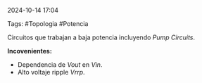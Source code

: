 2024-10-14 17:04

Tags: #Topologia #Potencia 

Circuitos que trabajan a baja potencia incluyendo _Pump Circuits_.  

**Incovenientes:** 
* Dependencia de _Vout_ en _Vin_.
* Alto voltaje ripple _Vrrp_.





